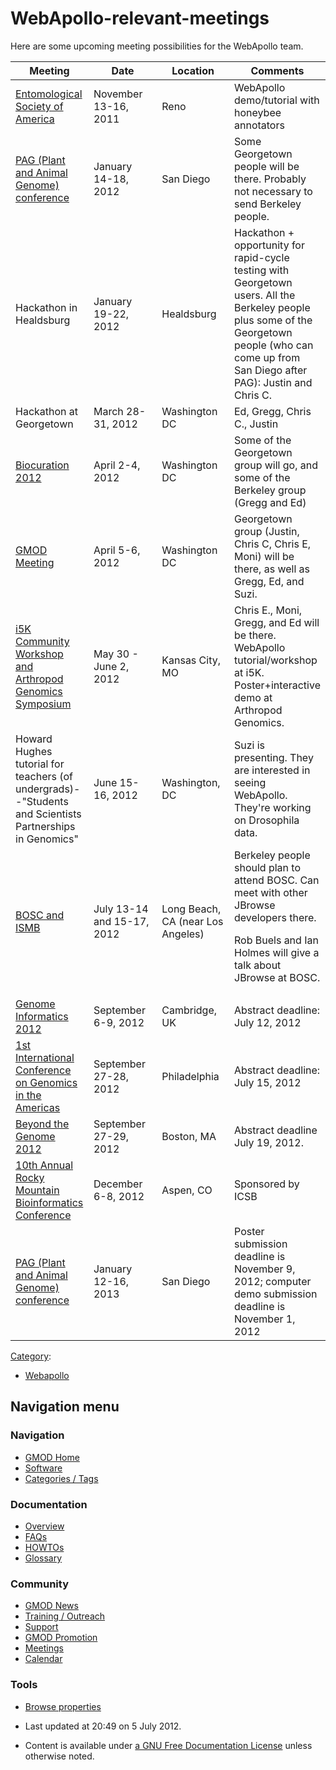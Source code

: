 



<span id="top"></span>




# <span dir="auto">WebApollo-relevant-meetings</span>









Here are some upcoming meeting possibilities for the WebApollo team.

<table data-border="1" data-cellspacing="0" data-cellpadding="10">
<colgroup>
<col style="width: 25%" />
<col style="width: 25%" />
<col style="width: 25%" />
<col style="width: 25%" />
</colgroup>
<thead>
<tr class="header">
<th>Meeting</th>
<th>Date</th>
<th>Location</th>
<th>Comments</th>
</tr>
</thead>
<tbody>
<tr class="odd">
<td><a href="http://www.entsoc.org/entomology2011" class="external text"
rel="nofollow">Entomological Society of America</a></td>
<td>November 13-16, 2011</td>
<td>Reno</td>
<td>WebApollo demo/tutorial with honeybee annotators</td>
</tr>
<tr class="even">
<td><a href="http://www.intl-pag.org/" class="external text"
rel="nofollow">PAG (Plant and Animal Genome) conference</a></td>
<td>January 14-18, 2012</td>
<td>San Diego</td>
<td>Some Georgetown people will be there. Probably not necessary to send
Berkeley people.</td>
</tr>
<tr class="odd">
<td>Hackathon in Healdsburg</td>
<td>January 19-22, 2012</td>
<td>Healdsburg</td>
<td>Hackathon + opportunity for rapid-cycle testing with Georgetown
users. All the Berkeley people plus some of the Georgetown people (who
can come up from San Diego after PAG): Justin and Chris C.</td>
</tr>
<tr class="even">
<td>Hackathon at Georgetown</td>
<td>March 28-31, 2012</td>
<td>Washington DC</td>
<td>Ed, Gregg, Chris C., Justin</td>
</tr>
<tr class="odd">
<td><a href="http://pir.georgetown.edu/biocuration2012/"
class="external text" rel="nofollow">Biocuration 2012</a></td>
<td>April 2-4, 2012</td>
<td>Washington DC</td>
<td>Some of the Georgetown group will go, and some of the Berkeley group
(Gregg and Ed)</td>
</tr>
<tr class="even">
<td><a href="http://gmod.org/wiki/April_2012_GMOD_Meeting/"
class="external text" rel="nofollow">GMOD Meeting</a></td>
<td>April 5-6, 2012</td>
<td>Washington DC</td>
<td>Georgetown group (Justin, Chris C, Chris E, Moni) will be there, as
well as Gregg, Ed, and Suzi.</td>
</tr>
<tr class="odd">
<td><a href="http://www.k-state.edu/agc/symp2012/" class="external text"
rel="nofollow">i5K Community Workshop and Arthropod Genomics
Symposium</a></td>
<td>May 30 - June 2, 2012</td>
<td>Kansas City, MO</td>
<td>Chris E., Moni, Gregg, and Ed will be there. WebApollo
tutorial/workshop at i5K. Poster+interactive demo at Arthropod
Genomics.</td>
</tr>
<tr class="even">
<td>Howard Hughes tutorial for teachers (of undergrads)--"Students and
Scientists Partnerships in Genomics"</td>
<td>June 15-16, 2012</td>
<td>Washington, DC</td>
<td>Suzi is presenting. They are interested in seeing WebApollo. They're
working on Drosophila data.</td>
</tr>
<tr class="odd">
<td><a href="http://www.iscb.org/about-ismb" class="external text"
rel="nofollow">BOSC and ISMB</a></td>
<td>July 13-14 and 15-17, 2012</td>
<td>Long Beach, CA (near Los Angeles)</td>
<td>Berkeley people should plan to attend BOSC. Can meet with other
JBrowse developers there.
<p>Rob Buels and Ian Holmes will give a talk about JBrowse at
BOSC.</p></td>
</tr>
<tr class="even">
<td><a
href="https://registration.hinxton.wellcome.ac.uk/display_info.asp?id=296"
class="external text" rel="nofollow">Genome Informatics 2012</a></td>
<td>September 6-9, 2012</td>
<td>Cambridge, UK</td>
<td>Abstract deadline: July 12, 2012</td>
</tr>
<tr class="odd">
<td><a href="http://www.icgamericas.org/" class="external text"
rel="nofollow">1st International Conference on Genomics in the
Americas</a></td>
<td>September 27-28, 2012</td>
<td>Philadelphia</td>
<td>Abstract deadline: July 15, 2012</td>
</tr>
<tr class="even">
<td><a href="http://www.beyond-the-genome.com/" class="external text"
rel="nofollow">Beyond the Genome 2012</a></td>
<td>September 27-29, 2012</td>
<td>Boston, MA</td>
<td>Abstract deadline July 19, 2012.</td>
</tr>
<tr class="odd">
<td><a href="http://www.intl-pag.org/" class="external text"
rel="nofollow">10th Annual Rocky Mountain Bioinformatics
Conference</a></td>
<td>December 6-8, 2012</td>
<td>Aspen, CO</td>
<td>Sponsored by ICSB</td>
</tr>
<tr class="even">
<td><a href="http://www.intl-pag.org/" class="external text"
rel="nofollow">PAG (Plant and Animal Genome) conference</a></td>
<td>January 12-16, 2013</td>
<td>San Diego</td>
<td>Poster submission deadline is November 9, 2012; computer demo
submission deadline is November 1, 2012</td>
</tr>
</tbody>
</table>




[Category](Special%3ACategories "Special%3ACategories"):

- [Webapollo](Category%3AWebapollo "Category%3AWebapollo")






## Navigation menu









### Navigation



- <span id="n-GMOD-Home">[GMOD Home](Main_Page)</span>
- <span id="n-Software">[Software](GMOD_Components)</span>
- <span id="n-Categories-.2F-Tags">[Categories /
  Tags](Categories)</span>




### Documentation



- <span id="n-Overview">[Overview](Overview)</span>
- <span id="n-FAQs">[FAQs](Category%3AFAQ)</span>
- <span id="n-HOWTOs">[HOWTOs](Category%3AHOWTO)</span>
- <span id="n-Glossary">[Glossary](Glossary)</span>




### Community



- <span id="n-GMOD-News">[GMOD News](GMOD_News)</span>
- <span id="n-Training-.2F-Outreach">[Training /
  Outreach](Training_and_Outreach)</span>
- <span id="n-Support">[Support](Support)</span>
- <span id="n-GMOD-Promotion">[GMOD Promotion](GMOD_Promotion)</span>
- <span id="n-Meetings">[Meetings](Meetings)</span>
- <span id="n-Calendar">[Calendar](Calendar)</span>




### Tools

- <span id="t-smwbrowselink"><a href="Special%3ABrowse/WebApollo-2Drelevant-2Dmeetings"
  rel="smw-browse">Browse properties</a></span>



- <span id="footer-info-lastmod">Last updated at 20:49 on 5 July
  2012.</span>
<!-- - <span id="footer-info-viewcount">30,701 page views.</span> -->
- <span id="footer-info-copyright">Content is available under
  <a href="http://www.gnu.org/licenses/fdl-1.3.html" class="external"
  rel="nofollow">a GNU Free Documentation License</a> unless otherwise
  noted.</span>

<!-- -->



<!-- -->




